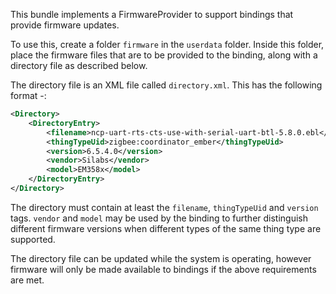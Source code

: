This bundle implements a FirmwareProvider to support bindings that provide firmware updates.

To use this, create a folder ```firmware``` in the ```userdata``` folder. Inside this folder, place the firmware files that are to be provided to the binding, along with a directory file as described below.

The directory file is an XML file called ```directory.xml```. This has the following format -:

``` xml
<Directory>
    <DirectoryEntry>
        <filename>ncp-uart-rts-cts-use-with-serial-uart-btl-5.8.0.ebl</filename>
        <thingTypeUid>zigbee:coordinator_ember</thingTypeUid>
        <version>6.5.4.0</version>
        <vendor>Silabs</vendor>
        <model>EM358x</model>
    </DirectoryEntry>
</Directory>
```

The directory must contain at least the ```filename```, ```thingTypeUid``` and ```version``` tags. ```vendor``` and ```model``` may be used by the binding to further distinguish different firmware versions when different types of the same thing type are supported.

The directory file can be updated while the system is operating, however firmware will only be made available to bindings if the above requirements are met.
 